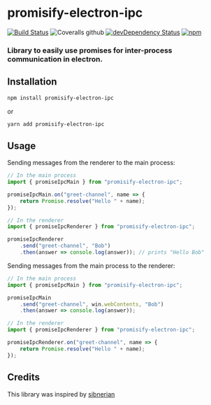 # promisify-electron-ipc

[![Build Status](https://img.shields.io/travis/D0miH/promisify-electron-ipc.svg?style=flat-square)](https://travis-ci.org/D0miH/promisify-electron-ipc) ![Coveralls github](https://img.shields.io/coveralls/github/D0miH/promisify-electron-ipc.svg?style=flat-square) [![devDependency Status](https://david-dm.org/D0miH/promisify-electron-ipc/dev-status.svg?style=flat-square)](https://david-dm.org/D0miH/promisify-electron-ipc#info=devDependencies) [![npm](https://img.shields.io/npm/v/promisify-electron-ipc.svg?style=flat-square)](https://www.npmjs.com/package/promisify-electron-ipc)

### Library to easily use promises for inter-process communication in electron.

## Installation

```sh
npm install promisify-electron-ipc
```

or

```sh
yarn add promisify-electron-ipc
```

## Usage
Sending messages from the renderer to the main process:

```javascript
// In the main process
import { promiseIpcMain } from "promisify-electron-ipc";

promiseIpcMain.on("greet-channel", name => {
    return Promise.resolve("Hello " + name);
});
```

```javascript
// In the renderer
import { promiseIpcRenderer } from "promisify-electron-ipc";

promiseIpcRenderer
    .send("greet-channel", "Bob")
    .then(answer => console.log(answer)); // prints "Hello Bob"
```

Sending messages from the main process to the renderer:
```javascript
// In the main process
import { promiseIpcMain } from "promisify-electron-ipc";

promiseIpcMain
    .send("greet-channel", win.webContents, "Bob")
    .then(answer => console.log(answer));
```

```javascript
// In the renderer
import { promiseIpcRenderer } from "promisify-electron-ipc";

promiseIpcRenderer.on("greet-channel", name => {
    return Promise.resolve("Hello " + name);
});
```

## Credits

This library was inspired by [sibnerian](https://github.com/sibnerian/electron-promise-ipc)
